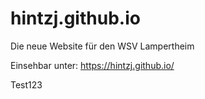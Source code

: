 # hintzj.github.io
Die neue Website für den WSV Lampertheim

Einsehbar unter: https://hintzj.github.io/

Test123
